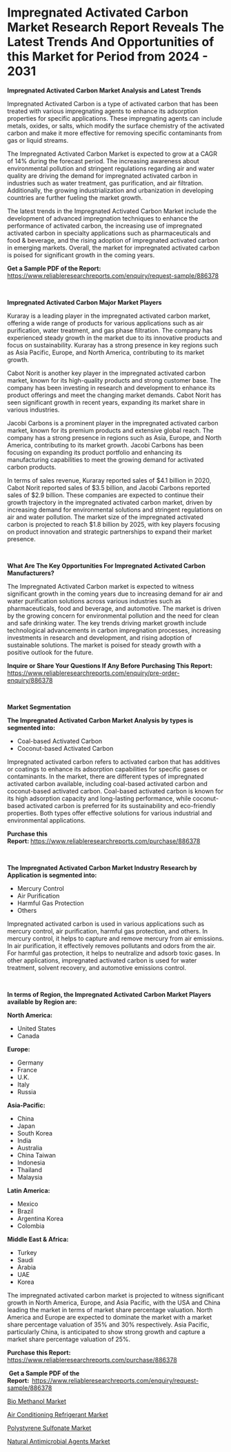 <p><h1>Impregnated Activated Carbon Market Research Report Reveals The Latest Trends And Opportunities of this Market for Period from 2024 - 2031</h1></p><p><strong>Impregnated Activated Carbon Market Analysis and Latest Trends</strong></p>
<p><p>Impregnated Activated Carbon is a type of activated carbon that has been treated with various impregnating agents to enhance its adsorption properties for specific applications. These impregnating agents can include metals, oxides, or salts, which modify the surface chemistry of the activated carbon and make it more effective for removing specific contaminants from gas or liquid streams.</p><p>The Impregnated Activated Carbon Market is expected to grow at a CAGR of 14% during the forecast period. The increasing awareness about environmental pollution and stringent regulations regarding air and water quality are driving the demand for impregnated activated carbon in industries such as water treatment, gas purification, and air filtration. Additionally, the growing industrialization and urbanization in developing countries are further fueling the market growth.</p><p>The latest trends in the Impregnated Activated Carbon Market include the development of advanced impregnation techniques to enhance the performance of activated carbon, the increasing use of impregnated activated carbon in specialty applications such as pharmaceuticals and food & beverage, and the rising adoption of impregnated activated carbon in emerging markets. Overall, the market for impregnated activated carbon is poised for significant growth in the coming years.</p></p>
<p><strong>Get a Sample PDF of the Report:&nbsp;</strong> <a href="https://www.reliableresearchreports.com/enquiry/request-sample/886378">https://www.reliableresearchreports.com/enquiry/request-sample/886378</a></p>
<p>&nbsp;</p>
<p><strong>Impregnated Activated Carbon Major Market Players</strong></p>
<p><p>Kuraray is a leading player in the impregnated activated carbon market, offering a wide range of products for various applications such as air purification, water treatment, and gas phase filtration. The company has experienced steady growth in the market due to its innovative products and focus on sustainability. Kuraray has a strong presence in key regions such as Asia Pacific, Europe, and North America, contributing to its market growth.</p><p>Cabot Norit is another key player in the impregnated activated carbon market, known for its high-quality products and strong customer base. The company has been investing in research and development to enhance its product offerings and meet the changing market demands. Cabot Norit has seen significant growth in recent years, expanding its market share in various industries.</p><p>Jacobi Carbons is a prominent player in the impregnated activated carbon market, known for its premium products and extensive global reach. The company has a strong presence in regions such as Asia, Europe, and North America, contributing to its market growth. Jacobi Carbons has been focusing on expanding its product portfolio and enhancing its manufacturing capabilities to meet the growing demand for activated carbon products.</p><p>In terms of sales revenue, Kuraray reported sales of $4.1 billion in 2020, Cabot Norit reported sales of $3.5 billion, and Jacobi Carbons reported sales of $2.9 billion. These companies are expected to continue their growth trajectory in the impregnated activated carbon market, driven by increasing demand for environmental solutions and stringent regulations on air and water pollution. The market size of the impregnated activated carbon is projected to reach $1.8 billion by 2025, with key players focusing on product innovation and strategic partnerships to expand their market presence.</p></p>
<p>&nbsp;</p>
<p><strong>What Are The Key Opportunities For Impregnated Activated Carbon Manufacturers?</strong></p>
<p><p>The Impregnated Activated Carbon market is expected to witness significant growth in the coming years due to increasing demand for air and water purification solutions across various industries such as pharmaceuticals, food and beverage, and automotive. The market is driven by the growing concern for environmental pollution and the need for clean and safe drinking water. The key trends driving market growth include technological advancements in carbon impregnation processes, increasing investments in research and development, and rising adoption of sustainable solutions. The market is poised for steady growth with a positive outlook for the future.</p></p>
<p><strong>Inquire or Share Your Questions If Any Before Purchasing This Report:</strong> <a href="https://www.reliableresearchreports.com/enquiry/pre-order-enquiry/886378">https://www.reliableresearchreports.com/enquiry/pre-order-enquiry/886378</a></p>
<p>&nbsp;</p>
<p><strong>Market Segmentation</strong></p>
<p><strong>The Impregnated Activated Carbon Market Analysis by types is segmented into:</strong></p>
<p><ul><li>Coal-based Activated Carbon</li><li>Coconut-based Activated Carbon</li></ul></p>
<p><p>Impregnated activated carbon refers to activated carbon that has additives or coatings to enhance its adsorption capabilities for specific gases or contaminants. In the market, there are different types of impregnated activated carbon available, including coal-based activated carbon and coconut-based activated carbon. Coal-based activated carbon is known for its high adsorption capacity and long-lasting performance, while coconut-based activated carbon is preferred for its sustainability and eco-friendly properties. Both types offer effective solutions for various industrial and environmental applications.</p></p>
<p><strong>Purchase this Report:&nbsp;</strong><a href="https://www.reliableresearchreports.com/purchase/886378">https://www.reliableresearchreports.com/purchase/886378</a></p>
<p>&nbsp;</p>
<p><strong>The Impregnated Activated Carbon Market Industry Research by Application is segmented into:</strong></p>
<p><ul><li>Mercury Control</li><li>Air Purification</li><li>Harmful Gas Protection</li><li>Others</li></ul></p>
<p><p>Impregnated activated carbon is used in various applications such as mercury control, air purification, harmful gas protection, and others. In mercury control, it helps to capture and remove mercury from air emissions. In air purification, it effectively removes pollutants and odors from the air. For harmful gas protection, it helps to neutralize and adsorb toxic gases. In other applications, impregnated activated carbon is used for water treatment, solvent recovery, and automotive emissions control.</p></p>
<p>&nbsp;</p>
<p><strong>In terms of Region, the Impregnated Activated Carbon Market Players available by Region are:</strong></p>
<p>
    <p> <strong> North America: </strong>
        <ul>
            <li>United States</li>
            <li>Canada</li>
        </ul>
        </p> 
    <p> <strong> Europe: </strong>
        <ul>
            <li>Germany</li>
            <li>France</li>
            <li>U.K.</li>
            <li>Italy</li>
            <li>Russia</li>
        </ul>
        </p> 
    <p> <strong> Asia-Pacific: </strong>
        <ul>
            <li>China</li>
            <li>Japan</li>
            <li>South Korea</li>
            <li>India</li>
            <li>Australia</li>
            <li>China Taiwan</li>
            <li>Indonesia</li>
            <li>Thailand</li>
            <li>Malaysia</li>
        </ul>
        </p> 
    <p> <strong> Latin America: </strong>
        <ul>
            <li>Mexico</li>
            <li>Brazil</li>
            <li>Argentina Korea</li>
            <li>Colombia</li>
        </ul>
        </p> 
    <p> <strong> Middle East & Africa: </strong>
        <ul>
            <li>Turkey</li>
            <li>Saudi</li>
            <li>Arabia</li>
            <li>UAE</li>
            <li>Korea</li>
        </ul>
    </p>
    </p>
<p><p>The impregnated activated carbon market is projected to witness significant growth in North America, Europe, and Asia Pacific, with the USA and China leading the market in terms of market share percentage valuation. North America and Europe are expected to dominate the market with a market share percentage valuation of 35% and 30% respectively. Asia Pacific, particularly China, is anticipated to show strong growth and capture a market share percentage valuation of 25%.</p></p>
<p><strong>Purchase this Report: </strong><a href="https://www.reliableresearchreports.com/purchase/886378">https://www.reliableresearchreports.com/purchase/886378</a></p>
<p>&nbsp;<strong>Get a Sample PDF of the Report:&nbsp;&nbsp;</strong><a href="https://www.reliableresearchreports.com/enquiry/request-sample/886378">https://www.reliableresearchreports.com/enquiry/request-sample/886378</a></p>
<p><strong></strong></p>
<p><p><a href="https://github.com/brentleyjimmiealvaradoz4l1rea/Market-Research-Report-List-1/blob/main/bio-methanol-market.md">Bio Methanol Market</a></p><p><a href="https://adventurous-uranium-ef9.notion.site/Air-Conditioning-Refrigerant-Market-Size-and-Growth-Market-Segmentation-Regional-and-Country-Break-17202ddf92cc4f6886a4ff0991b199bf">Air Conditioning Refrigerant Market</a></p><p><a href="https://view.publitas.com/reportprime-1/polystyrene-sulfonate-market-size-and-growth-market-segmentation-regional-and-country-breakdowns-and-market-trends-for-period-from-2023-2030/">Polystyrene Sulfonate Market</a></p><p><a href="https://github.com/eeaveuhhh/Market-Research-Report-List-1/blob/main/natural-antimicrobial-agents-market.md">Natural Antimicrobial Agents Market</a></p></p>
